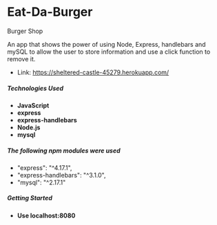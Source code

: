 # Eat-Da-Burger
Burger Shop

An app that shows the power of using Node, Express, handlebars and mySQL to allow the user to store information and use a click function to remove it.

* Link: https://sheltered-castle-45279.herokuapp.com/

##### Technologies Used
* **JavaScript**
* **express**
* **express-handlebars**
* **Node.js**
* **mysql**

##### The following npm modules were used
* "express": "^4.17.1",
* "express-handlebars": "^3.1.0",
* "mysql": "^2.17.1"

##### Getting Started
* **Use localhost:8080**
